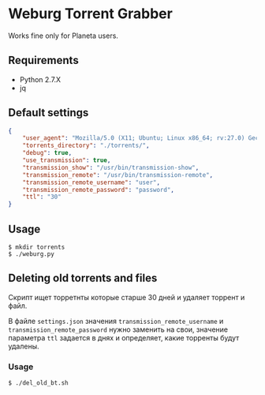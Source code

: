 # Weburg Torrent Grabber

Works fine only for Planeta users.

## Requirements

* Python 2.7.X
* jq

## Default settings

```json
{
    "user_agent": "Mozilla/5.0 (X11; Ubuntu; Linux x86_64; rv:27.0) Gecko/20100101 Firefox/27.0",
    "torrents_directory": "./torrents/",
    "debug": true,
    "use_transmission": true,
    "transmission_show": "/usr/bin/transmission-show",
    "transmission_remote": "/usr/bin/transmission-remote",
    "transmission_remote_username": "user",
    "transmission_remote_password": "password",
    "ttl": "30"
}
```

## Usage

```shell
$ mkdir torrents
$ ./weburg.py
```

## Deleting old torrents and files

Скрипт ищет торретнты которые старше 30 дней и удаляет торрент и файл.

В файле `settings.json` значения `transmission_remote_username` и `transmission_remote_password` нужно заменить на свои, значение параметра `ttl` задается в днях и определяет, какие торренты будут удалены.

### Usage

```shell
$ ./del_old_bt.sh
```
